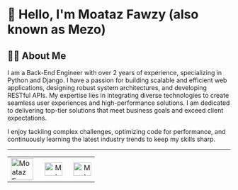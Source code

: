 # 👋 Hello, I'm Moataz Fawzy (also known as Mezo)

## 🧑‍💻 About Me  
I am a Back-End Engineer with over 2 years of experience, specializing in Python and Django. I have a passion for building scalable and efficient web applications, designing robust system architectures, and developing RESTful APIs. My expertise lies in integrating diverse technologies to create seamless user experiences and high-performance solutions. I am dedicated to delivering top-tier solutions that meet business goals and exceed client expectations.

I enjoy tackling complex challenges, optimizing code for performance, and continuously learning the latest industry trends to keep my skills sharp.

---
<p align="center">
  <table width="100%" align="center" border="0">
    <tr>
      <td align="left" width="33.5%">
        <a href="https://codeforces.com/profile/Mezo12" target="blank">
          <img src="https://raw.githubusercontent.com/rahuldkjain/github-profile-readme-generator/master/src/images/icons/Social/codeforces.svg" alt="Moataz Fawzy" height="50" width="50" />
        </a>
      </td>
      <td align="right" width="33.5%">
        <a href="https://www.linkedin.com/in/moataz-fawzy-backend" target="blank">
          <img src="https://raw.githubusercontent.com/rahuldkjain/github-profile-readme-generator/master/src/images/icons/Social/linked-in-alt.svg" alt="Moataz Fawzy" height="30" width="40" />
        </a>
      </td>
       <td align="right" width="33.5%">
        <a href="https://www.linkedin.com/in/moataz-fawzy-backend" target="blank">
          <img src="https://raw.githubusercontent.com/rahuldkjain/github-profile-readme-generator/master/src/images/icons/Social/youtube.svg" alt="Moataz Fawzy" height="30" width="40" />
        </a>
      </td>
    </tr>
  </table>
</p>





